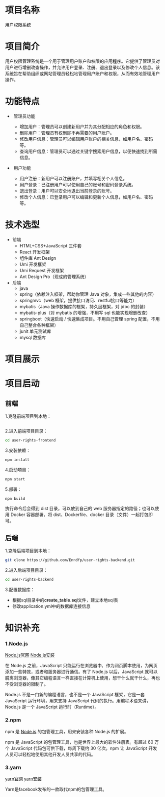 # 项目名称
用户权限系统

# 项目简介

用户权限管理系统是一个用于管理用户账户和权限的应用程序。它提供了管理员对用户进行增删改查操作，并允许用户登录、注册、退出登录以及修改个人信息。该系统旨在帮助组织或网站管理员轻松地管理用户账户和权限，从而有效地管理用户操作。

# 功能特点

- ​	管理员功能
  - 增加用户：管理员可以创建新用户并为其分配相应的角色和权限。
  - 删除用户：管理员有权删除不再需要的用户账户。
  - 修改用户信息：管理员可以编辑用户账户的相关信息，如用户名、密码等。
  - 查询用户信息：管理员可以通过关键字搜索用户信息，以便快速找到所需信息。

- ​	用户功能
  - 用户注册：新用户可以注册账户，并填写相关个人信息。
  - 用户登录：已注册用户可以使用自己的账号和密码登录系统。
  - 退出登录：用户可以安全地退出当前登录的账号。
  - 修改个人信息：已登录用户可以编辑和更新个人信息，如用户名、密码等。

# 技术选型

- 前端
  - HTML+CSS+JavaScript 三件套
  - React 开发框架
  - 组件库 Ant Design
  - Umi 开发框架
  - Umi Request 开发框架
  - Ant Design Pro（现成的管理系统）
- 后端
  - java
  - spring（依赖注入框架，帮助你管理 Java 对象，集成一些其他的内容）
  - springmvc（web 框架，提供接口访问、restful接口等能力）
  - mybatis（Java 操作数据库的框架，持久层框架，对 jdbc 的封装）
  - mybatis-plus（对 mybatis 的增强，不用写 sql 也能实现增删改查）
  - springboot（快速启动 / 快速集成项目。不用自己管理 spring 配置，不用自己整合各种框架）
  - junit 单元测试库
  - mysql 数据库

# 项目展示

# 项目启动

## 前端

1.克隆前端项目到本地：

```bash

```

2.进入前端项目目录：

```bash
cd user-rights-frontend
```

3.安装依赖：

```bash
npm install
```

4.启动项目：

```bash
npm start
```

5.部署：

```bash
npm build
```

执行命令后会得到 dist 目录，可以放到自己的 web 服务器指定的路径；也可以使用 Docker 容器部署，将 dist、Dockerfile、docker 目录（文件）一起打包即可。

## 后端

1.克隆后端项目到本地：

```bash
git clone https://github.com/Enndfp/user-rights-backend.git
```

2.进入后端项目目录：

```bash
cd user-rights-backend
```

3.配置数据库：

- 根据sql目录中的**create_table.sq**l文件，建立本地sql表
- 修改application.yml中的数据库连接信息

# 知识补充

### 1.Node.js

[Node.js官网](https://nodejs.org/zh-cn) 	  [Node.js安装](https://blog.csdn.net/weixin_44893902/article/details/121788104?ops_request_misc=%257B%2522request%255Fid%2522%253A%2522168830138516800222823395%2522%252C%2522scm%2522%253A%252220140713.130102334..%2522%257D&request_id=168830138516800222823395&biz_id=0&utm_medium=distribute.pc_search_result.none-task-blog-2~all~top_positive~default-1-121788104-null-null.142^v88^koosearch_v1,239^v2^insert_chatgpt&utm_term=nodejs%E5%AE%89%E8%A3%85%E5%8F%8A%E7%8E%AF%E5%A2%83%E9%85%8D%E7%BD%AE&spm=1018.2226.3001.4187)

在 Node.js 之前，JavaScript 只能运行在浏览器中，作为网页脚本使用，为网页添加一些特效，或者和服务器进行通信。有了 Node.js 以后，JavaScript 就可以脱离浏览器，像其它编程语言一样直接在计算机上使用，想干什么就干什么，再也不受浏览器的限制了。

Node.js 不是一门新的编程语言，也不是一个 JavaScript 框架，它是一套 JavaScript 运行环境，用来支持 JavaScript 代码的执行。用编程术语来讲，Node.js 是一个 JavaScript 运行时（Runtime）。

### 2.npm

npm 是 [Node.js](https://nodejs.org/zh-cn) 的包管理工具，用来安装各种 Node.js 的扩展。

npm 是 JavaScript 的包管理工具，也是世界上最大的软件注册表。有超过 60 万个 JavaScript 代码包可供下载，每周下载约 30 亿次。npm 让 JavaScript 开发人员可以轻松地使用其他开发人员共享的代码。

### 3.yarn

[yarn官网](https://yarnpkg.com/)	    [yarn安装](https://blog.csdn.net/weixin_40808668/article/details/122606543?ops_request_misc=%257B%2522request%255Fid%2522%253A%2522168830157416800184147656%2522%252C%2522scm%2522%253A%252220140713.130102334..%2522%257D&request_id=168830157416800184147656&biz_id=0&utm_medium=distribute.pc_search_result.none-task-blog-2~all~top_positive~default-1-122606543-null-null.142^v88^koosearch_v1,239^v2^insert_chatgpt&utm_term=yarn%E5%AE%89%E8%A3%85&spm=1018.2226.3001.4187)

Yarn是facebook发布的一款取代npm的包管理工具。





